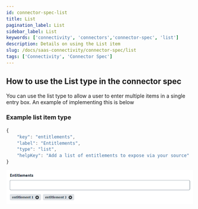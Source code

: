 ```yaml
---
id: connector-spec-list
title: List
pagination_label: List
sidebar_label: List
keywords: ['connectivity', 'connectors','connector-spec', 'list']
description: Details on using the List item
slug: /docs/saas-connectivity/connector-spec/list
tags: ['Connectivity', 'Connector Spec']
---
```


## How to use the List type in the connector spec
You can use the list type to allow a user to enter multiple items in a single entry box. An example of implementing this is below

### Example list item type

```javascript
{
    "key": "entitlements",
    "label": "Entitlements",
    "type": "list",
    "helpKey": "Add a list of entitlements to expose via your source"
}
```
![list input type](../img/list.png)
